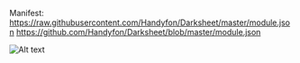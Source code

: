 
Manifest: https://raw.githubusercontent.com/Handyfon/Darksheet/master/module.json
 https://github.com/Handyfon/Darksheet/blob/master/module.json

![Alt text](https://i.imgur.com/otyXKo5.png?raw=true "Optional Title")

